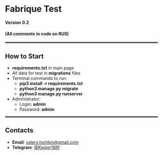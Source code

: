 # Fabrique Test
  
**Version 0.2**

#### (All comments in code on RUS)

<hr style="border:2px solid gray">

## How to Start

*  __requirements.txt__ in main page
*  All data for test in __migrations__ files
*  Terminal commands to run:
   * **pip3 install -r requirements.txt**
   * **python3 manage.py migrate**
   * **python3 manage.py runserver**
*  Administrator:  
   * Login: __admin__  
   * Password: __admin__
   
<hr style="border:2px solid gray">

## Contacts
- __Email__: [valery.tychkin@gmail.com](valery.tychkin@gmail.com)  
- __Telegram__: [@Kepler186f](https://t.me/Kepler186f)
